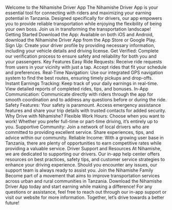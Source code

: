 Welcome to the Nihamishe Driver App
The Nihamishe Driver App is your essential tool for connecting with riders and maximizing your earning potential in Tanzania. Designed specifically for drivers, our app empowers you to provide reliable transportation while enjoying the flexibility of being your own boss. Join us in transforming the transportation landscape!
Getting Started
Download the App: Available on both iOS and Android, download the Nihamishe Driver App from the App Store or Google Play.
Sign Up: Create your driver profile by providing necessary information, including your vehicle details and driving license.
Get Verified: Complete our verification process to ensure safety and reliability for both you and your passengers.
Key Features
Easy Ride Requests: Receive ride requests from users in your vicinity with just a tap. Accept rides that fit your schedule and preferences.
Real-Time Navigation: Use our integrated GPS navigation system to find the best routes, ensuring timely pickups and drop-offs.
Instant Earnings Tracking: Keep track of your daily earnings in real-time. View detailed reports of completed rides, tips, and bonuses.
In-App Communication: Communicate directly with riders through the app for smooth coordination and to address any questions before or during the ride.
Safety Features: Your safety is paramount. Access emergency assistance features and share your trip details with trusted contacts for added security.
Why Drive with Nihamishe?
Flexible Work Hours: Choose when you want to work! Whether you prefer full-time or part-time driving, it’s entirely up to you.
Supportive Community: Join a network of local drivers who are committed to providing excellent service. Share experiences, tips, and advice within our community.
Reliable Income: With a growing user base in Tanzania, there are plenty of opportunities to earn competitive rates while providing a valuable service.
Driver Support and Resources
At Nihamishe, we are dedicated to supporting our drivers. Our in-app help center offers resources on best practices, safety tips, and customer service strategies to enhance your driving experience. Should you encounter any issues, our support team is always ready to assist you.
Join the Nihamishe Family
Become part of a movement that aims to improve transportation services across urban and rural communities in Tanzania. Download the Nihamishe Driver App today and start earning while making a difference!
For any questions or assistance, feel free to reach out through our in-app support or visit our website for more information. Together, let’s drive towards a better future!

